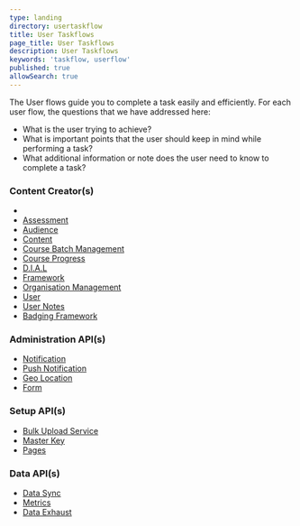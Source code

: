 ```yaml
---
type: landing
directory: usertaskflow
title: User Taskflows
page_title: User Taskflows
description: User Taskflows
keywords: 'taskflow, userflow'
published: true
allowSearch: true
---
```

The User flows guide you to complete a task easily and efficiently.
For each user flow, the questions that we have addressed here:

 * What is the user trying to achieve?
 * What is important points that the user should keep in mind while performing a task?
 * What additional information or note does the user need to know to complete a task?

<div class="row">
    <div class="col-sm-4">
        <h3>Content Creator(s)</h3>
        <ul>
            <li><a href="pages/usertaskflow/how_do_i_create_content_target="_blank"</a></li>
            <li><a href="apis/assessmentapi/" target="_blank">Assessment</a></li>
            <li><a href="apis/audienceapi/" target="_blank">Audience</a></li>
            <li><a href="apis/content/" target="_blank">Content</a></li>
            <li><a href="apis/coursebatchmanapi/" target="_blank">Course Batch Management</a></li>
            <li><a href="apis/courseprogressapi/" target="_blank">Course Progress</a></li>
            <li><a href="apis/dialapi/" target="_blank">D.I.A.L </a></li>
            <li><a href="apis/framework/" target="_blank">Framework </a></li>
            <li><a href="apis/orgapi/" target="_blank">Organisation Management </a></li>
            <li><a href="apis/userapi/" target="_blank">User </a></li>
            <!--<li><a href="apis/badgesapi/" target="_blank">User Badges </a></li>-->
            <li><a href="apis/noteapi/" target="_blank">User Notes </a></li>
            <li><a href="apis/badgingframeworkapi/" target="_blank">Badging Framework </a></li>
        </ul>
    </div>
    <div class="col-sm-4">
        <h3>Administration API(s)</h3>
        <ul>
            <li><a href="apis/notificationapi/" target="_blank">Notification </a></li>
            <li><a href="apis/firebasecloudmessagingapi/" target="_blank">Push Notification </a></li>
            <li><a href="apis/geolocationapi/" target="_blank">Geo Location </a></li>
            <li><a href="apis/form/" target="_blank">Form </a></li>      
        </ul>
        <h3>Setup API(s)</h3>
        <ul>
            <li><a href="apis/bulkupload/" target="_blank">Bulk Upload Service </a></li>
            <li><a href="apis/masterkeyapi/" target="_blank">Master Key </a></li>
            <li><a href="apis/pagesapi/" target="_blank">Pages </a></li>     
        </ul>
        </div>
    <div class="col-sm-4">
        <h3>Data API(s)</h3>
        <ul>
            <li><a href="apis/datasyncapi/" target="_blank">Data Sync </a></li>
            <li><a href="apis/metricsapi/" target="_blank">Metrics </a></li>
            <li><a href="apis/dataexhaustapi/" target="_blank">Data Exhaust</a></li>
        </ul>
    </div>
